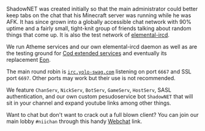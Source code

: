 ShadowNET was created initially so that the main administrator could better 
keep tabs on the chat that his Minecraft server was running while he was AFK. 
It has since grown into a globally accessible chat network with 90% uptime and 
a fairly small, tight-knit group of friends talking about random things that 
come up. It is also the test network of 
[elemental-ircd](http://github.com/lyska/elemental-ircd).

We run Atheme services and our own elemental-ircd daemon as well as are the
testing ground for [Cod extended services](http://github.com/lyska/cod) and 
eventually its replacement [Eon](http://github.com/lyska/eon).

The main round robin is [`irc.yolo-swag.com`](irc://irc.yolo-swag.com) 
listening on port `6667` and SSL port `6697`. Other ports may work but their 
use is not recommended.

We feature `ChanServ`, `NickServ`, `BotServ`, `GameServ`, `HostServ`, SASL 
authentication, and our own custom pesudoservice bot `ShadowNET` that will sit 
in your channel and expand youtube links among other things.

Want to chat but don't want to crack out a full blown client? You can join our 
main lobby `#niichan` through this handy 
[Webchat](http://sparkle.yolo-swag.com/webchat) link.

